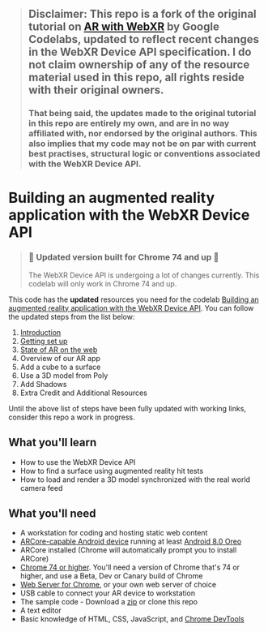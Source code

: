 >## Disclaimer: This repo is a fork of the original tutorial on [AR with WebXR](https://codelabs.developers.google.com/codelabs/ar-with-webxr) by Google Codelabs, updated to reflect recent changes in the WebXR Device API specification. I do not claim ownership of any of the resource material used in this repo, all rights reside with their original owners.
>### That being said, the updates made to the original tutorial in this repo are entirely my own, and are in no way affiliated with, nor endorsed by the original authors. This also implies that my code may not be on par with current best practises, structural logic or conventions associated with the WebXR Device API.

# Building an augmented reality application with the WebXR Device API

> ### 🚨 Updated version built for Chrome 74 and up 🚨
> The WebXR Device API is undergoing a lot of changes currently. This codelab will only work in Chrome 74 and up.

This code has the **updated** resources you need for the codelab [Building an augmented reality application with the WebXR Device API](https://codelabs.developers.google.com/codelabs/ar-with-webxr/#0). You can follow the updated steps from the list below:

1. [Introduction](https://github.com/arnaudhambenne/ar-with-webxr/blob/master/1_INTRODUCTION.md)
2. [Getting set up](https://github.com/arnaudhambenne/ar-with-webxr/blob/master/2_GETTING_SET_UP.md)
3. [State of AR on the web](https://github.com/arnaudhambenne/ar-with-webxr/blob/master/3_STATE_OF_AR_ON_THE_WEB.md)
4. Overview of our AR app
5. Add a cube to a surface
6. Use a 3D model from Poly
7. Add Shadows
8. Extra Credit and Additional Resources

Until the above list of steps have been fully updated with working links, consider this repo a work in progress.


## What you'll learn

* How to use the WebXR Device API
* How to find a surface using augmented reality hit tests
* How to load and render a 3D model synchronized with the real world camera feed

## What you'll need

* A workstation for coding and hosting static web content
* [ARCore-capable Android device](https://developers.google.com/ar/discover/#supported_devices) running at least [Android 8.0 Oreo](https://www.android.com/versions/oreo-8-0/)
* ARCore installed (Chrome will automatically prompt you to install ARCore)
* [Chrome 74 or higher](https://www.google.com/chrome/beta). You'll need a version of Chrome that's 74 or higher, and use a Beta, Dev or Canary build of Chrome
* [Web Server for Chrome](https://chrome.google.com/webstore/detail/web-server-for-chrome/ofhbbkphhbklhfoeikjpcbhemlocgigb), or your own web server of choice
* USB cable to connect your AR device to workstation
* The sample code - Download a [zip](https://github.com/arnaudhambenne/ar-with-webxr/archive/master.zip) or clone this repo
* A text editor
* Basic knowledge of HTML, CSS, JavaScript, and [Chrome DevTools](https://developer.chrome.com/devtools)

<br>